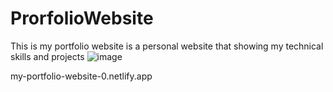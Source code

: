 # ProrfolioWebsite
This is my portfolio website is a personal website that showing my technical skills and projects
![image](https://user-images.githubusercontent.com/102310770/233983456-6abf8652-0ffc-4489-84a2-9d417028763e.png)

my-portfolio-website-0.netlify.app
